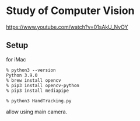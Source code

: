 # Study of Computer Vision

https://www.youtube.com/watch?v=01sAkU_NvOY

## Setup

for iMac

```
% python3 --version
Python 3.9.0
% brew install opencv
% pip3 install opencv-python
% pip3 install mediapipe

% python3 HandTracking.py
```

allow using main camera.
